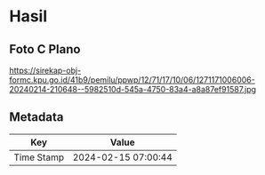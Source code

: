 # Hasil

## Foto C Plano

https://sirekap-obj-formc.kpu.go.id/41b9/pemilu/ppwp/12/71/17/10/06/1271171006006-20240214-210648--5982510d-545a-4750-83a4-a8a87ef91587.jpg


## Metadata

| Key        | Value               |
| ---------- | ------------------- |
| Time Stamp | 2024-02-15 07:00:44 |



